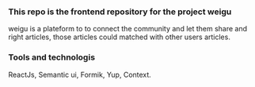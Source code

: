 ### This repo is the frontend repository for the project weigu

weigu is a plateform to to connect the community and let them share and right articles, those articles could matched with other users articles.

### Tools and technologis

ReactJs, Semantic ui, Formik, Yup, Context.

